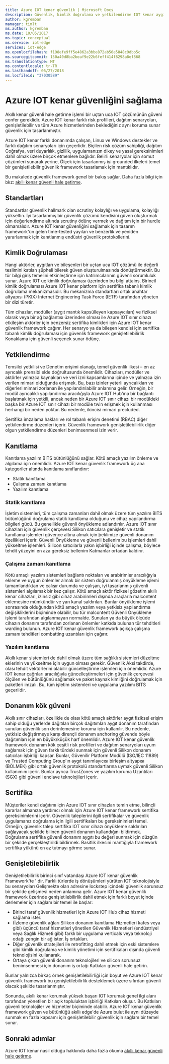 ```yaml
---
title: Azure IOT kenar güvenlik | Microsoft Docs
description: Güvenlik, kimlik doğrulama ve yetkilendirme IOT kenar aygıtların
author: kgremban
manager: timlt
ms.author: kgremban
ms.date: 10/05/2017
ms.topic: conceptual
ms.service: iot-edge
services: iot-edge
ms.openlocfilehash: f198efe9ff5e4862a3bbe872ab50e5848c9dbb5c
ms.sourcegitcommit: 150a40d8ba2beaf9e22b6feff414f8298a8ef868
ms.translationtype: MT
ms.contentlocale: tr-TR
ms.lasthandoff: 06/27/2018
ms.locfileid: "37030589"
---
```

# <a name="securing-azure-iot-edge"></a>Azure IOT kenar güvenliğini sağlama

Akıllı kenar güvenli hale getirme işlemi bir uçtan uca IOT çözümünün güveni confer gereklidir. Azure IOT kenar farklı risk profilleri, dağıtım senaryoları, genişletilebilir ve tüm Azure hizmetlerinden beklediğiniz aynı koruma sunar güvenlik için tasarlanmıştır.

Azure IOT kenar farklı donanımda çalışan, Linux ve Windows destekler ve farklı dağıtım senaryoları için geçerlidir.  Biçilen risk çözüm sahipliği, dağıtım Coğrafya, veri duyarlılık, gizlilik, uygulamanızın dikey ve yasal gereksinimleri dahil olmak üzere birçok etmenlere bağlıdır.  Belirli senaryolar için somut çözümleri sunarak yerine, Ölçek için tasarlanmış iyi grounded ilkeleri temel bir genişletilebilir güvenlik framework tasarlamak için mantıklıdır. 
 
Bu makalede güvenlik framework genel bir bakış sağlar. Daha fazla bilgi için bkz: [akıllı kenar güvenli hale getirme][lnk-edge-blog].

## <a name="standards"></a>Standartları

Standartlar güvenlik hallmark olan scrutiny kolaylığı ve uygulama, kolaylığı yükseltin.  İyi tasarlanmış bir güvenlik çözümü kendisini güven oluşturmak için değerlendirme altında scrutiny ödünç vermek ve dağıtım için bir hurdle olmamalıdır.  Azure IOT kenar güvenliğini sağlamak için tasarım framework'ün gelen time-tested yayılan ve benzerlik ve yeniden yararlanmak için kanıtlanmış endüstri güvenlik protokollerini. 

## <a name="authentication"></a>Kimlik Doğrulaması

Hangi aktörler, aygıtları ve bileşenleri bir uçtan uca IOT çözümü ile değerli teslimini katılan şüpheli bilerek güven oluşturulmasında dönüştürmektir.  Bu tür bilgi giriş temelini etkinleştirme için katılımcılarının güvenli sorumluluk sunar.  Azure IOT uç kimlik doğrulaması üzerinden bu bilgi attains.  Birincil kimlik doğrulaması Azure IOT kenar platform için sertifika tabanlı kimlik doğrulama mekanizmasıdır.  Bu mekanizma standartları ortak anahtar altyapısı (PKIX) Internet Engineering Task Force (IETF) tarafından yöneten bir dizi türetir.     

Tüm cihazlar, modüller (aygıt mantık kapsülleyen kapsayıcıları) ve fiziksel olarak veya bir ağ bağlantısı üzerinden olması ile Azure IOT sınır cihazı etkileşim aktörler için benzersiz sertifika kimlikleri için Azure IOT kenar güvenlik framework çağırır.  Her senaryo ya da bileşen kendisi için sertifika tabanlı kimlik doğrulaması için güvenlik framework genişletilebilirlik Konaklama için güvenli seçenek sunar ödünç. 

## <a name="authorization"></a>Yetkilendirme

Temsilci yetkilisi ve Denetim erişimi olanağı, temel güvenlik ilkesi – en az ayrıcalık prensibi elde doğrultusunda önemlidir.  Cihazları, modüller ve aktörler yalnızca kaynakları ve veri izni kapsamlarına içinde ve yalnızca izin verilen mimari olduğunda erişmek.  Bu, bazı izinler yeterli ayrıcalıkları ve diğerleri mimari zorlanan ile yapılandırılabilir anlamına gelir.  Örneğin, bir modül ayrıcalıklı yapılandırma aracılığıyla Azure IOT Hub'ına bir bağlantı başlatmak için yetkili, ancak neden bir Azure IOT sınır cihazı bir modüldeki başka bir Azure IOT sınır cihazı bir modüle twin erişmek için kullanması herhangi bir neden yoktur.  Bu nedenle, ikincisi mimari precluded. 

Sertifika imzalama hakları ve rol tabanlı erişim denetimi (RBAC) diğer yetkilendirme düzenleri içerir.  Güvenlik framework genişletilebilirlik diğer olgun yetkilendirme düzenleri benimsenmesi izin verir. 

## <a name="attestation"></a>Kanıtlama

Kanıtlama yazılım BITS bütünlüğünü sağlar.  Kötü amaçlı yazılım önleme ve algılama için önemlidir.  Azure IOT kenar güvenlik framework üç ana kategoriler altında kanıtlama sınıflandırır:

* Statik kanıtlama
* Çalışma zamanı kanıtlama
* Yazılım kanıtlama

### <a name="static-attestation"></a>Statik kanıtlama

İşletim sistemleri, tüm çalışma zamanları dahil olmak üzere tüm yazılım BITS bütünlüğünü doğrulama statik kanıtlama olduğunu ve cihaz yapılandırma bilgileri gücü.  Bu genellikle güvenli önyükleme adlandırılır.  Azure IOT sınır cihazları için güvenlik çerçevesi Silikon satıcılara genişletir ve statik kanıtlama işlemleri güvence altına almak için þeklimize güvenli donanım özellikleri içerir. Güvenli Önyükleme ve güvenli bellenim bu işlemleri dahil yükseltme işlemleri.  Silicon satıcılarla yakın işbirliği içinde çalışma, böylece tehdit yüzeyini en aza gereksiz bellenim Katmanlar ortadan kaldırır. 

### <a name="runtime-attestation"></a>Çalışma zamanı kanıtlama

Kötü amaçlı yazılım sistemleri bağlantı noktaları ve arabirimler aracılığıyla ekleme ve uygun önlemler almak bir sistem doğrulanmış önyükleme işlemi tamamlandıktan ve çalışır durumda ve çalışan, iyi tasarlanmış güvenli sistemleri algılamak bir kez çalışır.  Kötü amaçlı aktör fiziksel gözetim akıllı kenar cihazları, izinsiz gibi cihaz arabirimleri dışında araçlarla malcontent eklemesine mümkündür ve yan kanal saldırıları.   Bunlar önyükleme işlemi sonrasında olduğundan kötü amaçlı yazılım veya yetkisiz yapılandırma değişikliklerini biçiminde olabilir, bu tür malcontent Güvenli Önyükleme işlemi tarafından algılanmayan normalde.  Sunulan ya da büyük ölçüde cihazın donanım tarafından zorlanan önlemler katkıda bulunan tür tehditleri warding bulunun.  Azure IOT kenar güvenlik framework açıkça çalışma zamanı tehditleri combatting uzantıları için çağırır.     

### <a name="software-attestation"></a>Yazılım kanıtlama

Akıllı kenar sistemleri de dahil olmak üzere tüm sağlıklı sistemleri düzeltme eklerinin ve yükseltme için uygun olması gerekir.  Güvenlik Aksi takdirde, olası tehdit vektörlerini olabilir güncelleştirme işlemleri için önemlidir.  Azure IOT kenar çağrıları aracılığıyla güncelleştirmeleri için güvenlik çerçevesi ölçülen ve bütünlüğünü sağlamak ve paket kaynak kimliğini doğrulamak için paketleri imzalı.  Bu, tüm işletim sistemleri ve uygulama yazılımı BITS geçerlidir. 

## <a name="hardware-root-of-trust"></a>Donanım kök güveni

Akıllı sınır cihazları, özellikle de olası kötü amaçlı aktörler aygıt fiziksel erişim sahip olduğu yerlerde dağıtılan birçok dağıtımları aygıt donanım tarafından sunulan güvenlik son derinlemesine koruma için kullanılır.  Bu nedenle, yetkisiz değiştirmeye karşı dirençli donanım anchoring güvende böyle dağıtımları için en büyük/küçük harf önemlidir.  Azure IOT kenar güvenlik framework donanım kök çeşitli risk profilleri ve dağıtım senaryoları uyum sağlamak için güven farklı türdeki sunmak için güvenli Silikon donanım satıcıları işbirliği kapsar. Bunlar, Güvenilir Platform Modülü (ISO/IEC 11889) ve Trusted Computing Group'ın aygıt tanımlayıcısı birleşim altyapısı (BÖLMEK) gibi ortak güvenlik protokolü standartlarına uymak güvenli Silikon kullanımını içerir.  Bunlar ayrıca TrustZones ve yazılım koruma Uzantıları (SGX) gibi güvenli enclave teknolojileri içerir. 

## <a name="certification"></a>Sertifika

Müşteriler kendi dağıtımı için Azure IOT sınır cihazları temin etme, bilinçli kararlar almanıza yardımcı olmak için Azure IOT kenar framework sertifika gereksinimlerini içerir.  Güvenlik taleplerini ilgili sertifikalar ve güvenlik uygulamanız doğrulama için ilgili sertifikaları bu gereksinimleri temel.  Örneğin, güvenlik talep sertifika IOT sınır cihazı önyükleme saldırıları sağlayacak şekilde bilinen güvenli donanım kullandığını bildirmek. Doğrulama sertifika güvenli donanım aygıtı bu değeri sunmak için düzgün bir şekilde gerçekleştirildi bildirmek.  Basitlik ilkesini mantığıyla framework sertifika yükünü en az tutmayı görme sunar.   

## <a name="extensibility"></a>Genişletilebilirlik

Genişletilebilirlik birinci sınıf vatandaşı Azure IOT kenar güvenlik Framework'te ' dir.  Farklı türlerde iş dönüşümleri yürüten IOT teknolojisiyle bu senaryoları Gelişmekte olan adresine lockstep içindeki güvenlik sorunsuz bir şekilde gelişmesi neden anlamına gelir.  Azure IOT kenar güvenlik framework üzerinde genişletilebilirlik dahil etmek için farklı boyut içinde derlemeler için sağlam bir temel ile başlar: 

* Birinci taraf güvenlik hizmetleri için Azure IOT Hub cihaz hizmeti sağlama ister.
* (İzleme güvenlik ağları Silikon donanım kanıtlama Hizmetleri kafes veya gibi) üçüncü taraf hizmetleri yönetilen Güvenlik Hizmetleri (endüstriyel veya Sağlık Hizmeti gibi) farklı bir uygulama verticals veya teknoloji odağı zengin bir ağ ister. İş ortakları.
* Diğer güvenlik stratejileri ile retrofitting dahil etmek için eski sistemlere gibi kimlik doğrulama ve kimlik yönetimi için sertifikaları dışında güvenli teknolojisini kullanarak.
* Ortaya çıkan güvenli donanım teknolojileri ve silicon sorunsuz benimsenmesi için donanım iş ortağı Katkıları güvenli hale getirin.

Bunlar yalnızca birkaç örnek genişletilebilirliği için boyut ve Azure IOT kenar güvenlik framework bu genişletilebilirlik desteklemek üzere sıfırdan güvenli olacak şekilde tasarlanmıştır. 

Sonunda, akıllı kenar korumak yüksek başarı IOT korumak genel ilgi alanı tarafından yönetilen bir açık topluluktan işbirliği Katkıları oluşur.  Bu Katkıları güvenli teknolojiler ve hizmetler biçiminde olabilir.  Azure IOT kenar güvenlik framework güven ve bütünlüğü akıllı edge'de Azure bulut ile aynı düzeyde sunmak en fazla kapsamı için genişletilebilir güvenlik için sağlam bir temel sunar.  

## <a name="next-steps"></a>Sonraki adımlar

Azure IOT kenar nasıl olduğu hakkında daha fazla okuma [akıllı kenar güvenli hale getirme][lnk-edge-blog].

<!-- Links -->
[lnk-edge-blog]: https://azure.microsoft.com/blog/securing-the-intelligent-edge/ 